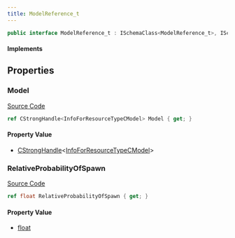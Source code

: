 ```yaml
---
title: ModelReference_t
---
```


```csharp
public interface ModelReference_t : ISchemaClass<ModelReference_t>, ISchemaField, ISchemaClass, INativeHandle
```

#### Implements

## Properties

### Model

[Source Code](https://github.com/swiftly-solution/swiftlys2/blob/main/managed/src/SwiftlyS2.Generated/Schemas/Interfaces/ModelReference_t.cs#L17)

```csharp
ref CStrongHandle<InfoForResourceTypeCModel> Model { get; }
```

#### Property Value

- [CStrongHandle](/docs/api/shared/natives/cstronghandle-1)<[InfoForResourceTypeCModel](/docs/api/shared/schemadefinitions/infoforresourcetypecmodel)>

### RelativeProbabilityOfSpawn

[Source Code](https://github.com/swiftly-solution/swiftlys2/blob/main/managed/src/SwiftlyS2.Generated/Schemas/Interfaces/ModelReference_t.cs#L19)

```csharp
ref float RelativeProbabilityOfSpawn { get; }
```

#### Property Value

- [float](https://learn.microsoft.com/dotnet/api/system.single)

